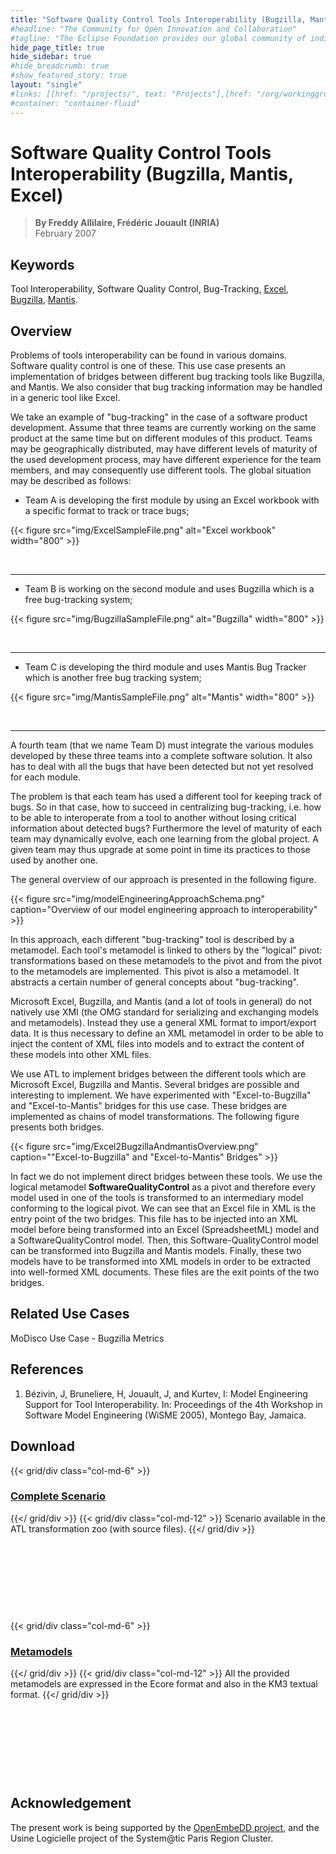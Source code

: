 ```yaml
---
title: "Software Quality Control Tools Interoperability (Bugzilla, Mantis, Excel)"
#headline: "The Community for Open Innovation and Collaboration"
#tagline: "The Eclipse Foundation provides our global community of individuals and organizations with a mature, scalable, and business-friendly environment for open source software collaboration and innovation."
hide_page_title: true
hide_sidebar: true
#hide_breadcrumb: true
#show_featured_story: true
layout: "single"
#links: [[href: "/projects/", text: "Projects"],[href: "/org/workinggroups/", text: "Working Group"],[href: "/membership/", text: "Members"],[href: "/org/value", text: "Business Value"]]
#container: "container-fluid"
---
```


# Software Quality Control Tools Interoperability (Bugzilla, Mantis, Excel)

> **By Freddy Allilaire, Frédéric Jouault (INRIA)** \
> February 2007

## Keywords

Tool Interoperability, Software Quality Control, Bug-Tracking, [Excel](https://office.microsoft.com/excel), [Bugzilla](https://www.bugzilla.org/), [Mantis](https://www.mantisbt.org/).

## Overview

Problems of tools interoperability can be found in various domains. Software quality control is one of these. This use case presents an implementation of bridges between different bug tracking tools like Bugzilla, and Mantis. We also consider that bug tracking information may be handled in a generic tool like Excel.

We take an example of "bug-tracking" in the case of a software product development. Assume that three teams are currently working on the same product at the same time but on different modules of this product. Teams may be geographically distributed, may have different levels of maturity of the used development process, may have different experience for the team members, and may consequently use different tools. The global situation may be described as follows:

  * Team A is developing the first module by using an Excel workbook with a specific format to track or trace bugs;

{{< figure src="img/ExcelSampleFile.png" alt="Excel workbook" width="800" >}}

&nbsp;

---

  * Team B is working on the second module and uses Bugzilla which is a free bug-tracking system;

{{< figure src="img/BugzillaSampleFile.png" alt="Bugzilla" width="800" >}}

&nbsp;

---

  * Team C is developing the third module and uses Mantis Bug Tracker which is another free bug tracking system;

{{< figure src="img/MantisSampleFile.png" alt="Mantis" width="800" >}}

&nbsp;

---

A fourth team (that we name Team D) must integrate the various modules developed by these three teams into a complete software solution. It also has to deal with all the bugs that have been detected but not yet resolved for each module.

The problem is that each team has used a different tool for keeping track of bugs. So in that case, how to succeed in centralizing bug-tracking, i.e. how to be able to interoperate from a tool to another without losing critical information about detected bugs? Furthermore the level of maturity of each team may dynamically evolve, each one learning from the global project. A given team may thus upgrade at some point in time its practices to those used by another one.

The general overview of our approach is presented in the following figure.

{{< figure src="img/modelEngineeringApproachSchema.png" caption="Overview of our model engineering approach to interoperability" >}}

In this approach, each different "bug-tracking" tool is described by a metamodel. Each tool's metamodel is linked to others by the "logical" pivot: transformations based on these metamodels to the pivot and from the pivot to the metamodels are implemented. This pivot is also a metamodel. It abstracts a certain number of general concepts about "bug-tracking".

Microsoft Excel, Bugzilla, and Mantis (and a lot of tools in general) do not natively use XMI (the OMG standard for serializing and exchanging models and metamodels). Instead they use a general XML format to import/export data. It is thus necessary to define an XML metamodel in order to be able to inject the content of XML files into models and to extract the content of these models into other XML files.

We use ATL to implement bridges between the different tools which are Microsoft Excel, Bugzilla and Mantis. Several bridges are possible and interesting to implement. We have experimented with "Excel-to-Bugzilla" and "Excel-to-Mantis" bridges for this use case. These bridges are implemented as chains of model transformations. The following figure presents both bridges.

{{< figure src="img/Excel2BugzillaAndmantisOverview.png" caption="\"Excel-to-Bugzilla\" and \"Excel-to-Mantis\" Bridges" >}}

In fact we do not implement direct bridges between these tools. We use the logical metamodel **SoftwareQualityControl** as a pivot and therefore every model used in one of the tools is transformed to an intermediary model conforming to the logical pivot. We can see that an Excel file in XML is the entry point of the two bridges. This file has to be injected into an XML model before being transformed into an Excel (SpreadsheetML) model and a SoftwareQualityControl model. Then, this Software-QualityControl model can be transformed into Bugzilla and Mantis models. Finally, these two models have to be transformed into XML models in order to be extracted into well-formed XML documents. These files are the exit points of the two bridges.

## Related Use Cases

MoDisco Use Case - Bugzilla Metrics

## References

  1. Bézivin, J, Bruneliere, H, Jouault, J, and Kurtev, I: Model Engineering Support for Tool Interoperability. In: Proceedings of the 4th Workshop in Software Model Engineering (WiSME 2005), Montego Bay, Jamaica.

##  Download

{{< grid/div class="col-md-6" >}}
### [Complete Scenario](scenario/)
{{</ grid/div >}}
{{< grid/div class="col-md-12" >}}
Scenario available in the ATL transformation zoo (with source files).
{{</ grid/div >}}

&nbsp;

&nbsp;

&nbsp;

&nbsp;

{{< grid/div class="col-md-6" >}}
### [Metamodels](metamodels/)
{{</ grid/div >}}
{{< grid/div class="col-md-12" >}}
All the provided metamodels are expressed in the Ecore format and also in the KM3 textual format.
{{</ grid/div >}}

&nbsp;

&nbsp;

&nbsp;

&nbsp;

##  Acknowledgement

The present work is being supported by the [OpenEmbeDD project](http://openembedd.inria.fr/), and the Usine Logicielle project of the System@tic Paris Region Cluster.

